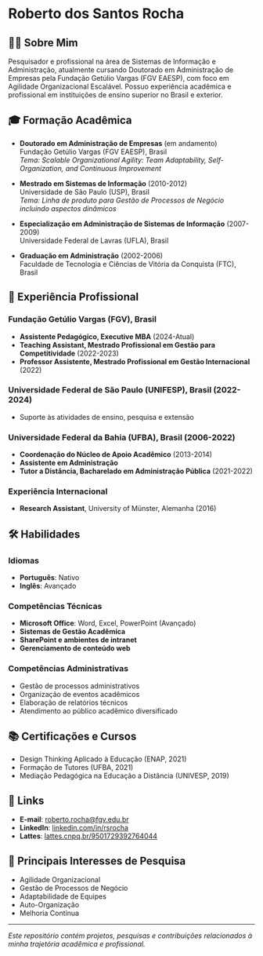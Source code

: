 # Roberto dos Santos Rocha

## 👨‍🎓 Sobre Mim

Pesquisador e profissional na área de Sistemas de Informação e Administração, atualmente cursando Doutorado em Administração de Empresas pela Fundação Getúlio Vargas (FGV EAESP), com foco em Agilidade Organizacional Escalável. Possuo experiência acadêmica e profissional em instituições de ensino superior no Brasil e exterior.

## 🎓 Formação Acadêmica

- **Doutorado em Administração de Empresas** (em andamento)  
  Fundação Getúlio Vargas (FGV EAESP), Brasil  
  *Tema: Scalable Organizational Agility: Team Adaptability, Self-Organization, and Continuous Improvement*

- **Mestrado em Sistemas de Informação** (2010-2012)  
  Universidade de São Paulo (USP), Brasil  
  *Tema: Linha de produto para Gestão de Processos de Negócio incluindo aspectos dinâmicos*

- **Especialização em Administração de Sistemas de Informação** (2007-2009)  
  Universidade Federal de Lavras (UFLA), Brasil

- **Graduação em Administração** (2002-2006)  
  Faculdade de Tecnologia e Ciências de Vitória da Conquista (FTC), Brasil

## 💼 Experiência Profissional

### Fundação Getúlio Vargas (FGV), Brasil
- **Assistente Pedagógico, Executive MBA** (2024-Atual)
- **Teaching Assistant, Mestrado Profissional em Gestão para Competitividade** (2022-2023)
- **Professor Assistente, Mestrado Profissional em Gestão Internacional** (2022)

### Universidade Federal de São Paulo (UNIFESP), Brasil (2022-2024)
- Suporte às atividades de ensino, pesquisa e extensão

### Universidade Federal da Bahia (UFBA), Brasil (2006-2022)
- **Coordenação do Núcleo de Apoio Acadêmico** (2013-2014)
- **Assistente em Administração**
- **Tutor a Distância, Bacharelado em Administração Pública** (2021-2022)

### Experiência Internacional
- **Research Assistant**, University of Münster, Alemanha (2016)

## 🛠️ Habilidades

### Idiomas
- **Português**: Nativo
- **Inglês**: Avançado

### Competências Técnicas
- **Microsoft Office**: Word, Excel, PowerPoint (Avançado)
- **Sistemas de Gestão Acadêmica**
- **SharePoint e ambientes de intranet**
- **Gerenciamento de conteúdo web**

### Competências Administrativas
- Gestão de processos administrativos
- Organização de eventos acadêmicos
- Elaboração de relatórios técnicos
- Atendimento ao público acadêmico diversificado

## 📚 Certificações e Cursos

- Design Thinking Aplicado à Educação (ENAP, 2021)
- Formação de Tutores (UFBA, 2021)
- Mediação Pedagógica na Educação a Distância (UNIVESP, 2019)

## 🔗 Links

- **E-mail**: roberto.rocha@fgv.edu.br
- **LinkedIn**: [linkedin.com/in/rsrocha](https://www.linkedin.com/in/rsrocha/)
- **Lattes**: [lattes.cnpq.br/9501729392764044](http://lattes.cnpq.br/9501729392764044)

## 🌟 Principais Interesses de Pesquisa

- Agilidade Organizacional
- Gestão de Processos de Negócio
- Adaptabilidade de Equipes
- Auto-Organização
- Melhoria Contínua

---

*Este repositório contém projetos, pesquisas e contribuições relacionados à minha trajetória acadêmica e profissional.*
